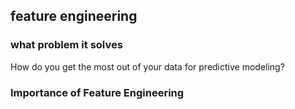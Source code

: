 ## feature engineering
### what problem it solves
How do you get the most out of your data for predictive modeling?
### Importance of Feature Engineering